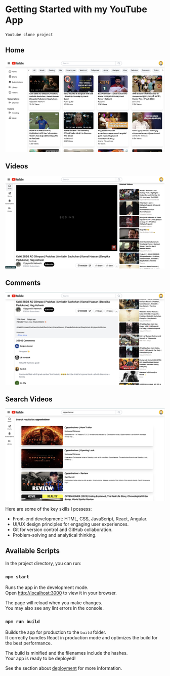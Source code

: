 # Getting Started with my YouTube App

`Youtube clone project`

## Home

![Home Image](./src/Assets/Home.png)

## Videos

![Videos Image](./src/Assets/Videos.png)

## Comments

![Comments Image](./src/Assets/Comments.png)

## Search Videos

![Search Image](./src/Assets/SearchResults.png)

Here are some of the key skills I possess:

- Front-end development: HTML, CSS, JavaScript, React, Angular.
- UI/UX design principles for engaging user experiences.
- Git for version control and GitHub collaboration.
- Problem-solving and analytical thinking.

## Available Scripts

In the project directory, you can run:

### `npm start`

Runs the app in the development mode.\
Open [http://localhost:3000](http://localhost:3000) to view it in your browser.

The page will reload when you make changes.\
You may also see any lint errors in the console.

### `npm run build`

Builds the app for production to the `build` folder.\
It correctly bundles React in production mode and optimizes the build for the best performance.

The build is minified and the filenames include the hashes.\
Your app is ready to be deployed!

See the section about [deployment](https://facebook.github.io/create-react-app/docs/deployment) for more information.
